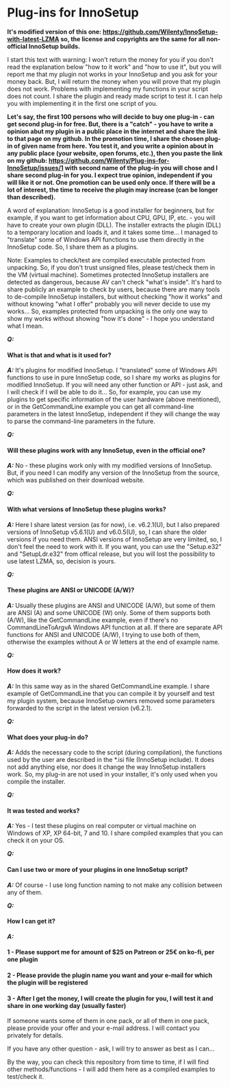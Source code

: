 # Plug-ins for InnoSetup

**It's modified version of this one: https://github.com/Wilenty/InnoSetup-with-latest-LZMA so, the license and copyrights are the same for all non-official InnoSetup builds.**

I start this text with warning:
I won't return the money for you if you don't read the explanation below "how to it work" and "how to use it", but you will report me that my plugin not works in your InnoSetup and you ask for your money back.
But, I will return the money when you will prove that my plugin does not work. Problems with implementing my functions in your script does not count. I share the plugin and ready made script to test it. I can help you with implementing it in the first one script of you.

**Let's say, the first 100 persons who will decide to buy one plug-in - can get second plug-in for free. But, there is a "catch" - you have to write a opinion abut my plugin in a public place in the internet and share the link to that page on my github. In the promotion time, I share the chosen plug-in of given name from here. You test it, and you write a opinion about in any public place (your website, open forums, etc.), then you paste the link on my github:
https://github.com/Wilenty/Plug-ins-for-InnoSetup/issues/1
with second name of the plug-in you will chose and I share second plug-in for you. I expect true opinion, independent if you will like it or not. One promotion can be used only once.
If there will be a lot of interest, the time to receive the plugin may increase (can be longer than described).**

A word of explanation:
InnoSetup is a good installer for beginners, but for example, if you want to get information about CPU, GPU, IP, etc. - you will have to create your own plugin (DLL). The installer extracts the plugin (DLL) to a temporary location and loads it, and it takes some time... I managed to "translate" some of Windows API functions to use them directly in the InnoSetup code. So, I share them as a plugins.

Note:
Examples to check/test are compiled executable protected from unpacking. So, if you don't trust unsigned files, please test/check them in the VM (virtual machine). Sometimes protected InnoSetup installers are detected as dangerous, because AV can't check "what's inside".
It's hard to share publicly an example to check by users, because there are many tools to de-compile InnoSetup installers, but without checking "how it works" and without knowing "what I offer" probably you will never decide to use my works... So, examples protected from unpacking is the only one way to show my works without showing "how it's done" - I hope you understand what I mean.

***Q:***
#### What is that and what is it used for?
***A:***
It's plugins for modified InnoSetup. I "translated" some of Windows API functions to use in pure InnoSetup code, so I share my works as plugins for modified InnoSetup. If you will need any other function or API - just ask, and I will check if I will be able to do it...
So, for example, you can use my plugins to get specific information of the user hardware (above mentioned), or in the GetCommandLine example you can get all command-line parameters in the latest InnoSetup, independent if they will change the way to parse the command-line parameters in the future.

***Q:***
#### Will these plugins work with any InnoSetup, even in the official one?
***A:***
No - these plugins work only with my modified versions of InnoSetup. But, if you need I can modify any version of the InnoSetup from the source, which was published on their download website.

***Q:***
#### With what versions of InnoSetup these plugins works?
***A:***
Here I share latest version (as for now), i.e. v6.2.1(U), but I also prepared versions of InnoSetup v5.6.1(U) and v6.0.5(U), so, I can share the older versions if you need them. ANSI versions of InnoSetup are very limited, so, I don't feel the need to work with it. 
If you want, you can use the "Setup.e32" and "SetupLdr.e32" from offical release, but you will lost the possibility to use latest LZMA, so, decision is yours.

***Q:***
#### These plugins are ANSI or UNICODE (A/W)?
***A:***
Usually these plugins are ANSI and UNICODE (A/W), but some of them are ANSI (A) and some UNICODE (W) only. Some of them supports both (A/W), like the GetCommandLine example, even if there's no CommandLineToArgvA Windows API function at all.
If there are separate API functions for ANSI and UNICODE (A/W), I trying to use both of them, otherwise the examples without A or W letters at the end of example name.

***Q:***
#### How does it work?
***A:***
In this same way as in the shared GetCommandLine example. I share example of GetCommandLine that you can compile it by yourself and test my plugin system, because InnoSetup owners removed some parameters forwarded to the script in the latest version (v6.2.1).

***Q:***
#### What does your plug-in do?
***A:***
Adds the necessary code to the script (during compilation), the functions used by the user are described in the *.isi file (InnoSetup include). It does not add anything else, nor does it change the way InnoSetup installers work.
So, my plug-in are not used in your installer, it's only used when you compile the installer.

***Q:***
#### It was tested and works?
***A:***
Yes - I test these plugins on real computer or virtual machine on Windows of XP, XP 64-bit, 7 and 10. I share compiled examples that you can check it on your OS.

***Q:***
#### Can I use two or more of your plugins in one InnoSetup script?
***A:***
Of course - I use long function naming to not make any collision between any of them.

***Q:***
#### How I can get it?
***A:***
#### 1 - Please support me for amount of $25 on Patreon or 25€ on ko-fi, per one plugin
#### 2 - Please provide the plugin name you want and your e-mail for which the plugin will be registered
#### 3 - After I get the money, I will create the plugin for you, I will test it and share in one working day (usually faster)

If someone wants some of them in one pack, or all of them in one pack, please provide your offer and your e-mail address. I will contact you privately for details.

If you have any other question - ask, I will try to answer as best as I can...

By the way,
you can check this repository from time to time, if I will find other methods/functions - I will add them here as a compiled examples to test/check it.
